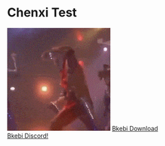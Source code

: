 # Chenxi Test
![image](img/0.gif)
[Bkebi Download](https://github.com/Bkebi-Group/Bkebi-GC-Release)  
[Bkebi Discord!](https://discord.com/invite/bkebi)  